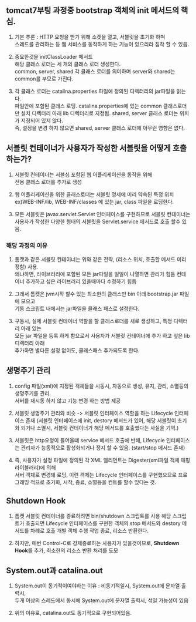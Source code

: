 ## tomcat7부팅 과정중 bootstrap 객체의 init 메서드의 핵심.

1. 기본 추론 : HTTP 요청을 받기 위해 소켓을 열고, 서블릿을 초기화 하며  
   스레드를 관리하는 등 웹 서비스를 동작하게 하는 기능이 있으리라 짐작 할 수 있음.

3. 중요한것을 initClassLoader 메서드  
   해당 클래스 로더는 세 개의 클래스 로더 생성한다.  
   common, server, shared 각 클래스 로더를 의미하며 server와 shared는 common를 부모로 가진다.

4. 각 클래스 로더는 catalina.properties 파일에 정의된 디렉터리의 jar파일을 읽는다.  
   파일안에 포함된 클래스 로딩.
   catalina.properties에 있는 common 클래스로더만 설치 디렉터리 아래 lib 디렉터리로 지정됨.
   shared, server 클래스 로더는 위치가 지정되어 있지 않다.  
   즉, 설정을 변경 하지 않으면 shared, server 클래스 로더에 아무런 영향은 없다.

## 서블릿 컨테이너가 사용자가 작성한 서블릿을 어떻게 호출하는가?

1. 서블릿 컨테이너는 서블싱 포함된 웹 어플리케이션을 동작을 위해  
   전용 클래스 로더를 추가로 생성  
   
2. 웹 어플리케이션을 위한 클래스로더는 서블릿 명세에 미리 약속된 특정 위치  
   ex)WEB-INF/lib, WEB-INF/classes 
   에 있는 jar, class 파일을 로딩한다.

3. 모든 서블릿은 javax.servlet.Servlet 인터페이스를 구현하므로 서블릿 컨테이너는
   사용자가 작성한 다양한 형태의 서블릿을 Servlet.service 메서드로 호출 할수 있음.

### 해당 과정의 이유

1. 톰캣과 같은 서블릿 컨테이너는 위와 같은 전략, (리소스 위치, 호출할 메서드 미리 정함) 사용.  
   왜냐하면, 라이브러리에 포함된 모든 jar파일을 일일이 나열하면 관리가 힘듬
   컨테이너 추가하고 싶은 라이브러리 있을때마다 수정하기 힘듬

2. 그래서 톰캣은 jvm시작 할수 있는 최소한의 클래스만 bin 아래 bootstrap.jar 파일에 모으고  
   기동 스크립트 내에서는 jar파일을 클래스 패스로 설정한다. 
 
3. 구동시, 실제 서블릿 컨테이너 역할을 할 클래스로더를 새로 생성하고, 특정 디렉터리 아래 있는  
   모든 jar 파일을 등록 하게 함으로서 사용자가 서블릿 컨테이너에 추가 하고 싶은 lib 디렉터리 아래  
   추가하면 별다른 설정 없이도, 클래스패스 추가되도록 한다.

## 생명주기 관리

1. config 파일(xml)에 지정된 객체들을 시동시, 자동으로 생성, 유지, 관리, 소멸등의 생명주기를 관리.  
   서버를 재시동 하지 않고 기능 변경 하는 방법 제공

2. 서블릿 생명주기 관리와 비슷 -> 서블릿 인터페이스 역할을 하는 Lifecycle 인터페이스 존재
   (서블릿 인터페이스에 init, destory 메서드가 있어, 해당 서블릿이 초기화 되거나 소멸시,
   서블릿 컨테이너가 해당 메서드를 호출했다는 사실을 기억.)
   
3. 서블릿은 http요청이 들어올떄 service 메서드 호출에 반해, Lifecycle 인터페이스는 관리자가 
   능동적으로 활성화되거나 정지 할 수 있음. (start/stop 메서드 존재)
   
4. 즉, 사용자가 설정 파일에 정의된 각 XML 엘리먼트는 Digester(xml파일 객체 매핑 라이블러리)에 의해  
   서버 객체로 변경돼 로딩, 이런 객체는 Lifecycle 인터페이스를 구현했으므로 프로그래밍 적으로 초기화, 시작, 종료, 소멸등을 
   컨트롤 할수 있다는 것.
   
## Shutdown Hook

1. 톰캣 서블릿 컨테이너를 종료하려면 bin/shutdown 스크립트를 사용
   해당 스크립트가 호출되면 Lifecycle 인터페이스를 구현한 객체의 stop 메서드와 destory 메서드를 차례로 호출
   개별 객체 수행 작업 종료, 리소스 반환한다.
   
2. 하지만, 매번 Control-C로 강제종료하는 사용자가 있을것이므로,
   **Shutdown Hook**를 추가, 최소한의 리소스 반환 처리를 도모
   
## System.out과 catalina.out

1. System.out이 동기적이여야하는 이유 : 비동기적일시, System.out에 문자열 출력시,  
   두개 이상의 스레드에서 동시에 System.out에 문자열 출력시, 섞일 가능성이 있음

2. 위의 이유로, catalina.out도 동기적으로 구현되어있음.
   
